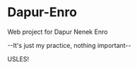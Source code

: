 # Dapur-Enro
Web project for Dapur Nenek Enro

--It's just my practice, nothing important-- 

USLES!
